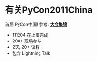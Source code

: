 # 有关PyCon2011China

首届 PyCon中国! 
参考: **[大会集锦](http://cn.pycon.org/2011/collections)**

- 111204 在上海完成
- 200+ 现场参与
- 2天, 20+ 议程
- 包含 Lightning Talk